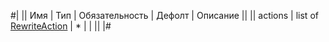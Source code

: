 
#|
|| Имя | Тип | Обязательность | Дефолт | Описание ||
|| actions | list of [RewriteAction](#RewriteAction) | * |  |  ||
|#